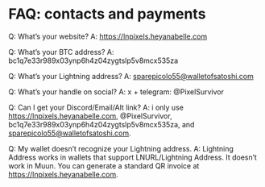 # FAQ: contacts and payments

Q: What’s your website?
A: https://lnpixels.heyanabelle.com

Q: What’s your BTC address?
A: bc1q7e33r989x03ynp6h4z04zygtslp5v8mcx535za

Q: What’s your Lightning address?
A: sparepicolo55@walletofsatoshi.com

Q: What’s your handle on social?
A: x + telegram: @PixelSurvivor

Q: Can I get your Discord/Email/Alt link?
A: i only use https://lnpixels.heyanabelle.com, @PixelSurvivor, bc1q7e33r989x03ynp6h4z04zygtslp5v8mcx535za, and sparepicolo55@walletofsatoshi.com.

Q: My wallet doesn’t recognize your Lightning address.
A: Lightning Address works in wallets that support LNURL/Lightning Address. It doesn’t work in Muun. You can generate a standard QR invoice at https://lnpixels.heyanabelle.com.
